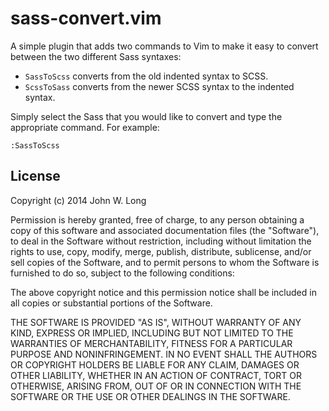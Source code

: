 # sass-convert.vim

A simple plugin that adds two commands to Vim to make it easy to convert between the two different Sass syntaxes:

* `SassToScss` converts from the old indented syntax to SCSS.
* `ScssToSass` converts from the newer SCSS syntax to the indented syntax.

Simply select the Sass that you would like to convert and type the appropriate command. For example:

    :SassToScss

## License

Copyright (c) 2014 John W. Long

Permission is hereby granted, free of charge, to any person obtaining a copy of this software and associated documentation files (the "Software"), to deal in the Software without restriction, including without limitation the rights to use, copy, modify, merge, publish, distribute, sublicense, and/or sell copies of the Software, and to permit persons to whom the Software is furnished to do so, subject to the following conditions:

The above copyright notice and this permission notice shall be included in all copies or substantial portions of the Software.

THE SOFTWARE IS PROVIDED "AS IS", WITHOUT WARRANTY OF ANY KIND, EXPRESS OR IMPLIED, INCLUDING BUT NOT LIMITED TO THE WARRANTIES OF MERCHANTABILITY, FITNESS FOR A PARTICULAR PURPOSE AND NONINFRINGEMENT. IN NO EVENT SHALL THE AUTHORS OR COPYRIGHT HOLDERS BE LIABLE FOR ANY CLAIM, DAMAGES OR OTHER LIABILITY, WHETHER IN AN ACTION OF CONTRACT, TORT OR OTHERWISE, ARISING FROM, OUT OF OR IN CONNECTION WITH THE SOFTWARE OR THE USE OR OTHER DEALINGS IN THE SOFTWARE.
